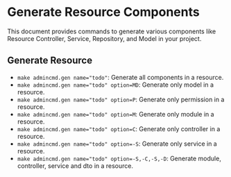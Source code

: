 # Generate Resource Components

This document provides commands to generate various components like Resource Controller, Service, Repository, and Model in your project.

## Generate Resource

- `make admincmd.gen name="todo"`: Generate all components in a resource.
- `make admincmd.gen name="todo" option=MD`: Generate only model in a resource.
- `make admincmd.gen name="todo" option=P`: Generate only permission in a resource.
- `make admincmd.gen name="todo" option=M`: Generate only module in a resource.
- `make admincmd.gen name="todo" option=C`: Generate only controller in a resource.
- `make admincmd.gen name="todo" option=-S`: Generate only service in a resource.
- `make admincmd.gen name="todo" option=-S,-C,-S,-D`: Generate module, controller, service and dto in a resource.
